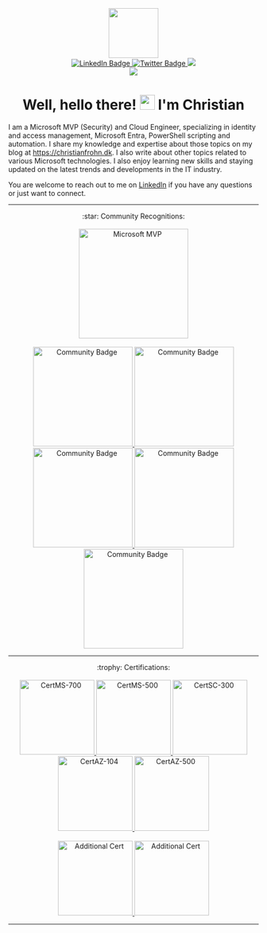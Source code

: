 <div id="header" align="center">
  <img src="https://www.christianfrohn.dk/wp-content/uploads/2022/04/cropped-cropped-20220415_103357000_iOS-removebg-preview.png" width="100"/>
  <div id="badges">
    <a href="https://www.linkedin.com/in/Frohn/">
      <img src="https://img.shields.io/badge/LinkedIn-blue?style=for-the-badge&logo=linkedin&logoColor=white" alt="LinkedIn Badge"/>
    </a>
    <a href="https://twitter.com/Christian_frohn">
      <img src="https://img.shields.io/badge/Twitter-blue?style=for-the-badge&logo=twitter&logoColor=white" alt="Twitter Badge"/>
    </a>
       <a href="https://christianfrohn.dk">
      <img src="https://img.shields.io/badge/Christianfrohn.dk-556b2f?style=for-the-badge&logoColor=white"/>
    </a>
  </div>
  <img src="https://komarev.com/ghpvc/?username=ChrFrohn&style=flat-square&color=blue"/>
  <h1>
    Well, hello there!
    <img src="https://media.giphy.com/media/hvRJCLFzcasrR4ia7z/giphy.gif" width="30px"/>
    I'm Christian
  </h1>
</div>

I am a Microsoft MVP (Security) and Cloud Engineer, specializing in identity and access management, Microsoft Entra, PowerShell scripting and automation. I share my knowledge and expertise about those topics on my blog at https://christianfrohn.dk. I also write about other topics related to various Microsoft technologies. I also enjoy learning new skills and staying updated on the latest trends and developments in the IT industry.

You are welcome to reach out to me on [LinkedIn](https://www.linkedin.com/in/Frohn/) if you have any questions or just want to connect.

---

<div align="center">
 :star: Community Recognitions:
  <br>
   <br>
   <html>
      <body>
         <a href="https://www.credly.com/badges/0112579e-2fb6-42e2-a53b-5d7c8b65c63c">
            <img alt="Microsoft MVP" src="https://images.credly.com/size/340x340/images/00e5354b-b9fc-4bef-8732-59b419a7c16b/blob"
            width="220" height="220">
         </a>
         <br><br>
         <a href="https://www.credly.com/badges/a61cedba-2f88-46cd-b076-fd7b517dcddc">
            <img alt="Community Badge" src="https://images.credly.com/size/340x340/images/a61cedba-2f88-46cd-b076-fd7b517dcddc/blob"
            width="200" height="200">
         </a>
         <a href="https://www.credly.com/badges/6b4fe091-432e-4d60-bab1-34bd4af1aada">
            <img alt="Community Badge" src="https://images.credly.com/images/b43fd4f0-40c3-40dd-83e9-c9dde35ea615/blob"
            width="200" height="200">
         </a>
         <a href="https://www.credly.com/badges/0534bc76-6f94-4fa1-9e94-3aecf4d68511">
            <img alt="Community Badge" src="https://images.credly.com/images/cb565224-a2bd-40b6-b744-ffea40e0b008/blob"
            width="200" height="200">
         </a>
         <a href="#">
            <img alt="Community Badge" src="https://images.credly.com/images/e88c2311-a5ec-4941-9b52-16d6b7fcf8e7/blob"
            width="200" height="200">
         </a>
         <a href="#">
            <img alt="Community Badge" src="https://images.credly.com/images/097e9a6b-4ef3-41ba-b11c-851351c57592/blob"
            width="200" height="200">
         </a>
      </body>
   </html>
</div>

---

<div align="center">
 :trophy: Certifications:
  <br>
   <br>
   <html>
      <body>
         <a href="https://learn.microsoft.com/api/credentials/share/en-us/ChristianFrohn/377FDBFCABD7DE78?sharingId=DF394CA091D5821C">
            <img alt="CertMS-700" src="https://images.credly.com/size/680x680/images/59db067c-f0e9-44a8-bcc7-53a960274bfb/CERT-Associate-Microsoft365-Teams-Administrator.png"
            width="150" height="150">
         </a>
         <a href="https://learn.microsoft.com/api/credentials/share/en-us/ChristianFrohn/9162ABB5D820C565?sharingId=DF394CA091D5821C">
            <img alt="CertMS-500" src="https://images.credly.com/size/680x680/images/e1b12077-7be7-493a-8b7a-afa6e58182ce/microsoft365-security-administrator-associate-600x600.png"
            width="150" height="150">
         </a>
         <a href="https://learn.microsoft.com/api/credentials/share/en-us/ChristianFrohn/AE1CA63FA1FE9E40?sharingId=DF394CA091D5821C">
            <img alt="CertSC-300" src="https://images.credly.com/size/680x680/images/91295436-0704-4b98-8e1a-ef5f937bda21/identity-and-access-administrator-associate-600x600.png"
            width="150" height="150">
         </a>
         <a href="https://learn.microsoft.com/api/credentials/share/en-us/ChristianFrohn/50CCDE8ABA2D9AB7?sharingId=DF394CA091D5821C">
            <img alt="CertAZ-104" src="https://images.credly.com/size/680x680/images/336eebfc-0ac3-4553-9a67-b402f491f185/azure-administrator-associate-600x600.png"
            width="150" height="150">
         </a>     
         <a href="https://learn.microsoft.com/api/credentials/share/en-us/ChristianFrohn/7B32B7BACABA5C7F?sharingId=DF394CA091D5821C">
            <img alt="CertAZ-500" src="https://images.credly.com/size/340x340/images/1ad16b6f-2c71-4a2e-ae74-ec69c4766039/azure-security-engineer-associate600x600.png"
            width="150" height="150">
         </a>
         <br><br>
         <a href="https://www.credly.com/badges/0ed6d020-4387-4355-8a04-40ae3831d730">
            <img alt="Additional Cert" src="https://images.credly.com/size/340x340/images/0c6d9839-f468-4adc-987d-5cfae4a9ee67/image.png"
            width="150" height="150">
         </a>
         <a href="https://www.credly.com/badges/f6d3a849-5c58-4f3e-aaae-fbae3d1b5c31">
            <img alt="Additional Cert" src="https://images.credly.com/size/340x340/images/be8fcaeb-c769-4858-b567-ffaaa73ce8cf/image.png"
            width="150" height="150">
         </a>
      </body>
   </html>
</div>

---
